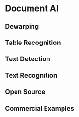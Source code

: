 # Document AI

## Dewarping

## Table Recognition

## Text Detection

## Text Recognition

## Open Source

## Commercial Examples
